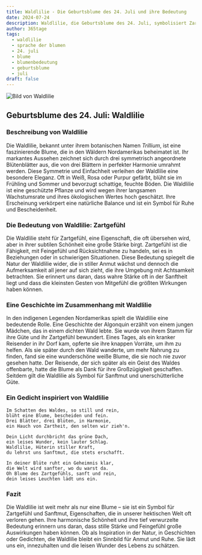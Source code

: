 ```yaml
---
title: Waldlilie - Die Geburtsblume des 24. Juli und ihre Bedeutung
date: 2024-07-24
description: Waldlilie, die Geburtsblume des 24. Juli, symbolisiert Zartgefühl. Erfahre mehr über ihre Geschichte, Bedeutung und Symbolik in der Sprache der Blumen.
author: 365tage
tags:
  - waldlilie
  - sprache der blumen
  - 24. juli
  - blume
  - blumenbedeutung
  - geburtsblume
  - juli
draft: false
---
```


![Bild von Waldlilie](https://cdn.pixabay.com/photo/2018/05/19/14/37/trillium-3413621_1280.jpg#center)


## Geburtsblume des 24. Juli: Waldlilie

### Beschreibung von Waldlilie

Die Waldlilie, bekannt unter ihrem botanischen Namen _Trillium_, ist eine faszinierende Blume, die in den Wäldern Nordamerikas beheimatet ist. Ihr markantes Aussehen zeichnet sich durch drei symmetrisch angeordnete Blütenblätter aus, die von drei Blättern in perfekter Harmonie umrahmt werden. Diese Symmetrie und Einfachheit verleihen der Waldlilie eine besondere Eleganz. Oft in Weiß, Rosa oder Purpur gefärbt, blüht sie im Frühling und Sommer und bevorzugt schattige, feuchte Böden. Die Waldlilie ist eine geschützte Pflanze und wird wegen ihrer langsamen Wachstumsrate und ihres ökologischen Wertes hoch geschätzt. Ihre Erscheinung verkörpert eine natürliche Balance und ist ein Symbol für Ruhe und Bescheidenheit.

### Die Bedeutung von Waldlilie: Zartgefühl

Die Waldlilie steht für Zartgefühl, eine Eigenschaft, die oft übersehen wird, aber in ihrer subtilen Schönheit eine große Stärke birgt. Zartgefühl ist die Fähigkeit, mit Feingefühl und Rücksichtnahme zu handeln, sei es in Beziehungen oder in schwierigen Situationen. Diese Bedeutung spiegelt die Natur der Waldlilie wider, die in stiller Anmut wächst und dennoch die Aufmerksamkeit all jener auf sich zieht, die ihre Umgebung mit Achtsamkeit betrachten. Sie erinnert uns daran, dass wahre Stärke oft in der Sanftheit liegt und dass die kleinsten Gesten von Mitgefühl die größten Wirkungen haben können.

### Eine Geschichte im Zusammenhang mit Waldlilie

In den indigenen Legenden Nordamerikas spielt die Waldlilie eine bedeutende Rolle. Eine Geschichte der Algonquin erzählt von einem jungen Mädchen, das in einem dichten Wald lebte. Sie wurde von ihrem Stamm für ihre Güte und ihr Zartgefühl bewundert. Eines Tages, als ein kranker Reisender in ihr Dorf kam, opferte sie ihre knappen Vorräte, um ihm zu helfen. Als sie später durch den Wald wanderte, um mehr Nahrung zu finden, fand sie eine wunderschöne weiße Blume, die sie noch nie zuvor gesehen hatte. Der Reisende, der sich später als ein Geist des Waldes offenbarte, hatte die Blume als Dank für ihre Großzügigkeit geschaffen. Seitdem gilt die Waldlilie als Symbol für Sanftmut und unerschütterliche Güte.

### Ein Gedicht inspiriert von Waldlilie

```
Im Schatten des Waldes, so still und rein,  
blüht eine Blume, bescheiden und fein.  
Drei Blätter, drei Blüten, in Harmonie,  
ein Hauch von Zartheit, den selten wir zieh'n.  

Dein Licht durchbricht das grüne Dach,  
ein leises Wunder, kein lauter Schlag.  
Waldlilie, Hüterin stiller Kraft,  
du lehrst uns Sanftmut, die stets erschafft.  

In deiner Blüte ruht ein Geheimnis klar,  
die Welt wird sanfter, wo du warst da.  
Oh Blume des Zartgefühls, sanft und rein,  
dein leises Leuchten lädt uns ein.  
```

### Fazit

Die Waldlilie ist weit mehr als nur eine Blume – sie ist ein Symbol für Zartgefühl und Sanftmut, Eigenschaften, die in unserer hektischen Welt oft verloren gehen. Ihre harmonische Schönheit und ihre tief verwurzelte Bedeutung erinnern uns daran, dass stille Stärke und Feingefühl große Auswirkungen haben können. Ob als Inspiration in der Natur, in Geschichten oder Gedichten, die Waldlilie bleibt ein Sinnbild für Anmut und Ruhe. Sie lädt uns ein, innezuhalten und die leisen Wunder des Lebens zu schätzen.